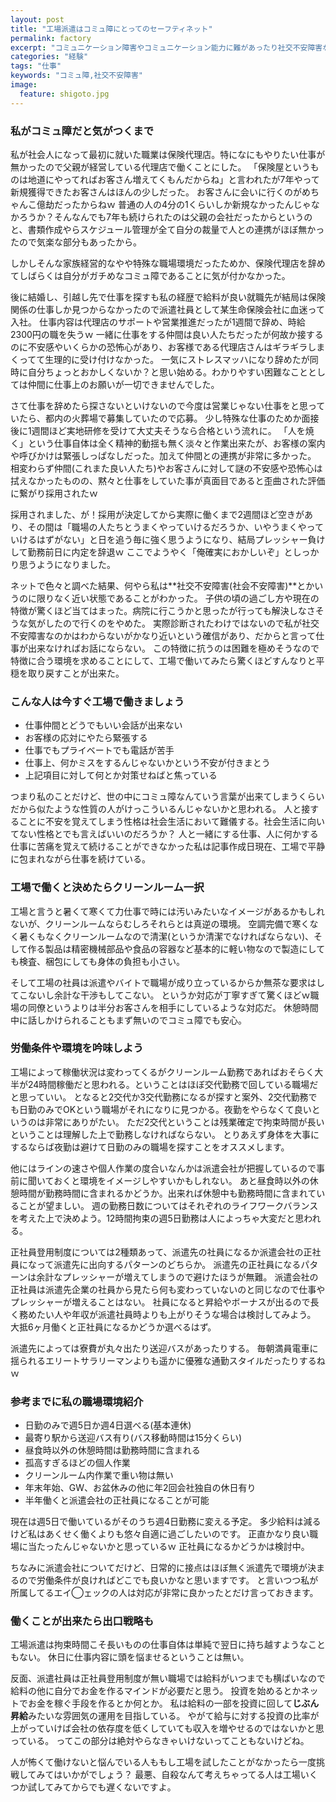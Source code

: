 ```yaml
---
layout: post
title: "工場派遣はコミュ障にとってのセーフティネット"
permalink: factory
excerpt: "コミュニケーション障害やコミュニケーション能力に難があったり社交不安障害などで仕事を続けることが難しいと思っている人は思いきって工場で仕事をしてみてはいかがでしょうか？どんな工場でも良いわけではなく、個人的にはクリーンルームで働くことをオススメします。"
categories: "経験"
tags: "仕事"
keywords: "コミュ障,社交不安障害"
image:
  feature: shigoto.jpg
---
```


### 私がコミュ障だと気がつくまで

私が社会人になって最初に就いた職業は保険代理店。特になにもやりたい仕事が無かったので父親が経営している代理店で働くことにした。
「保険屋というものは地道にやってればお客さん増えてくもんだからね」と言われたが7年やって新規獲得できたお客さんはほんの少しだった。
お客さんに会いに行くのがめちゃんこ億劫だったからねｗ
普通の人の4分の1くらいしか新規なかったんじゃなかろうか？そんなんでも7年も続けられたのは父親の会社だったからというのと、書類作成やらスケジュール管理が全て自分の裁量で人との連携がほぼ無かったので気楽な部分もあったから。

しかしそんな家族経営的なやや特殊な職場環境だったためか、保険代理店を辞めてしばらくは自分がガチめなコミュ障であることに気が付かなかった。

後に結婚し、引越し先で仕事を探すも私の経歴で給料が良い就職先が結局は保険関係の仕事しか見つからなかったので派遣社員として某生命保険会社に血迷って入社。
仕事内容は代理店のサポートや営業推進だったが1週間で辞め、時給2300円の職を失うｗ
一緒に仕事をする仲間は良い人たちだったが何故か接するのに不安感やいくらかの恐怖心があり、お客様である代理店さんはギラギラしまくってて生理的に受け付けなかった。
一気にストレスマッハになり辞めたが同時に自分ちょっとおかしくないか？と思い始める。わかりやすい困難なこととしては仲間に仕事上のお願いが一切できませんでした。

さて仕事を辞めたら探さないといけないので今度は営業じゃない仕事をと思っていたら、都内の火葬場で募集していたので応募。
少し特殊な仕事のためか面接後に1週間ほど実地研修を受けて大丈夫そうなら合格という流れに。
「人を焼く」という仕事自体は全く精神的動揺も無く淡々と作業出来たが、お客様の案内や呼びかけは緊張しっぱなしだった。加えて仲間との連携が非常に多かった。
相変わらず仲間(これまた良い人たち)やお客さんに対して謎の不安感や恐怖心は拭えなかったものの、黙々と仕事をしていた事が真面目であると歪曲された評価に繋がり採用されたｗ

採用されました、が！採用が決定してから実際に働くまで2週間ほど空きがあり、その間は「職場の人たちとうまくやっていけるだろうか、いやうまくやっていけるはずがない」と日を追う毎に強く思うようになり、結局プレッシャー負けして勤務前日に内定を辞退ｗ
ここでようやく「俺確実におかしいぞ」としっかり思うようになりました。

ネットで色々と調べた結果、何やら私は**社交不安障害(社会不安障害)**とかいうのに限りなく近い状態であることがわかった。
子供の頃の過ごし方や現在の特徴が驚くほど当てはまった。病院に行こうかと思ったが行っても解決しなさそうな気がしたので行くのをやめた。
実際診断されたわけではないので私が社交不安障害なのかはわからないがかなり近いという確信があり、だからと言って仕事が出来なければお話にならない。
この特徴に抗うのは困難を極めそうなので特徴に合う環境を求めることにして、工場で働いてみたら驚くほどすんなりと平穏を取り戻すことが出来た。

### こんな人は今すぐ工場で働きましょう

- 仕事仲間とどうでもいい会話が出来ない
- お客様の応対にやたら緊張する
- 仕事でもプライベートでも電話が苦手
- 仕事上、何かミスをするんじゃないかという不安が付きまとう
- 上記項目に対して何とか対策せねばと焦っている

つまり私のことだけど、世の中にコミュ障なんていう言葉が出来てしまうくらいだから似たような性質の人がけっこういるんじゃないかと思われる。
人と接することに不安を覚えてしまう性格は社会生活において難儀する。社会生活に向いてない性格とでも言えばいいのだろうか？
人と一緒にする仕事、人に何かする仕事に苦痛を覚えて続けることができなかった私は記事作成日現在、工場で平静に包まれながら仕事を続けている。

### 工場で働くと決めたらクリーンルーム一択

工場と言うと暑くて寒くて力仕事で時には汚いみたいなイメージがあるかもしれないが、クリーンルームならむしろそれらとは真逆の環境。
空調完備で寒くなく暑くもなくクリーンルームなので清潔(というか清潔でなければならない)、そして作る製品は精密機械部品や食品の容器など基本的に軽い物なので製造にしても検査、梱包にしても身体の負担も小さい。

そして工場の社員は派遣やバイトで職場が成り立っているからか無茶な要求はしてこないし余計な干渉もしてこない。
というか対応が丁寧すぎて驚くほどｗ職場の同僚というよりは半分お客さんを相手にしているような対応だ。
休憩時間中に話しかけられることもまず無いのでコミュ障でも安心。

### 労働条件や環境を吟味しよう

工場によって稼働状況は変わってくるがクリーンルーム勤務であればおそらく大半が24時間稼働だと思われる。ということはほぼ交代勤務で回している職場だと思っていい。
となると2交代か3交代勤務になるが探すと案外、2交代勤務でも日勤のみでOKという職場がそれになりに見つかる。夜勤をやらなくて良いというのは非常にありがたい。
ただ2交代ということは残業確定で拘束時間が長いということは理解した上で勤務しなければならない。
とりあえず身体を大事にするならば夜勤は避けて日勤のみの職場を探すことをオススメします。

他にはラインの速さや個人作業の度合いなんかは派遣会社が把握しているので事前に聞いておくと環境をイメージしやすいかもしれない。
あと昼食時以外の休憩時間が勤務時間に含まれるかどうか。出来れば休憩中も勤務時間に含まれていることが望ましい。
週の勤務日数についてはそれぞれのライフワークバランスを考えた上で決めよう。12時間拘束の週5日勤務は人によっちゃ大変だと思われる。

正社員登用制度については2種類あって、派遣先の社員になるか派遣会社の正社員になって派遣先に出向するパターンのどちらか。
派遣先の正社員になるパターンは余計なプレッシャーが増えてしまうので避けたほうが無難。
派遣会社の正社員は派遣先企業の社員から見たら何も変わっていないのと同じなので仕事やプレッシャーが増えることはない。
社員になると昇給やボーナスが出るので長く務めたい人や年収が派遣社員時よりも上がりそうな場合は検討してみよう。
大抵6ヶ月働くと正社員になるかどうか選べるはず。

派遣先によっては寮費が丸々出たり送迎バスがあったりする。
毎朝満員電車に揺られるエリートサラリーマンよりも遥かに優雅な通勤スタイルだったりするねｗ

### 参考までに私の職場環境紹介

- 日勤のみで週5日か週4日選べる(基本連休)
- 最寄り駅から送迎バス有り(バス移動時間は15分くらい)
- 昼食時以外の休憩時間は勤務時間に含まれる
- 孤高すぎるほどの個人作業
- クリーンルーム内作業で重い物は無い
- 年末年始、GW、お盆休みの他に年2回会社独自の休日有り
- 半年働くと派遣会社の正社員になることが可能

現在は週5日で働いているがそのうち週4日勤務に変える予定。
多少給料は減るけど私はあくせく働くよりも悠々自適に過ごしたいのです。
正直かなり良い職場に当たったんじゃないかと思っているｗ
正社員になるかどうかは検討中。

ちなみに派遣会社についてだけど、日常的に接点はほぼ無く派遣先で環境が決まるので労働条件が良ければどこでも良いかなと思いますです。
と言いつつ私が所属してるエイ◯ェックの人は対応が非常に良かったとだけ言っておきます。

### 働くことが出来たら出口戦略も

工場派遣は拘束時間こそ長いものの仕事自体は単純で翌日に持ち越すようなこともない。
休日に仕事内容に頭を悩ませるということは無い。

反面、派遣社員は正社員登用制度が無い職場では給料がいつまでも横ばいなので給料の他に自分でお金を作るマインドが必要だと思う。
投資を始めるとかネットでお金を稼ぐ手段を作るとか何とか。
私は給料の一部を投資に回して**じぶん昇給**みたいな雰囲気の運用を目指している。
やがて給与に対する投資の比率が上がっていけば会社の依存度を低くしていても収入を増やせるのではないかと思っている。
ってこの部分は絶対やらなきゃいけないってこともないけどね。

人が怖くて働けないと悩んでいる人ももし工場を試したことがなかったら一度挑戦してみてはいかがでしょう？
最悪、自殺なんて考えちゃってる人は工場いくつか試してみてからでも遅くないですよ。
